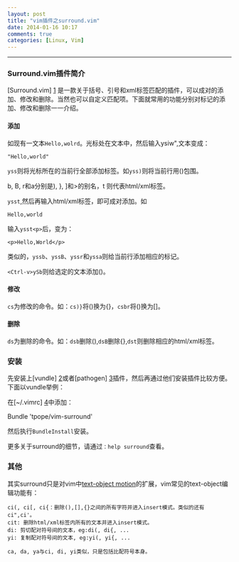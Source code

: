 ```yaml
---
layout: post
title: "vim插件之surround.vim"
date: 2014-01-16 10:17
comments: true
categories: [Linux, Vim]
---
```

---
### Surround.vim插件简介

[Surround.vim] [1] 是一款关于括号、引号和xml标签匹配的插件，可以成对的添加、修改和删除。当然也可以自定义匹配项。下面就常用的功能分别对标记的添加、修改和删除一一介绍。

#### 添加

如现有一文本`Hello,wolrd`。光标处在文本中，然后输入ysiw",文本变成：

```
"Hello,world"
```

`yss`则将光标所在的当前行全部添加标签。如`yss)`则将当前行用()包围。

<!-- more -->

b, B, r和a分别是), }, ]和>的别名，t 则代表html/xml标签。

`ysst`,然后再输入html/xml标签，即可成对添加。如

```
Hello,world
```

输入`ysst<p>`后，变为：

```
<p>Hello,World</p>
```

类似的，`yssb`、`yssB`、`yssr`和`yssa`则给当前行添加相应的标记。

`<Ctrl-v>ySb`则给选定的文本添加()。

#### 修改

`cs`为修改的命令。如：`cs)}`将()换为{}，`csbr`将()换为[]。

#### 删除

`ds`为删除的命令。如：`dsb`删除(),`dsB`删除{},`dst`则删除相应的html/xml标签。

### 安装

先安装上[vundle] [2]或者[pathogen] [3]插件，然后再通过他们安装插件比较方便。下面以vundle举例：

在[~/.vimrc] [4]中添加：

Bundle 'tpope/vim-surround'

然后执行`BundleInstall`安装。

更多关于surround的细节，请通过`：help surround`查看。

### 其他

其实surround只是对vim中[text-object motion][5]的扩展，vim常见的text-object编辑功能有：

```
ci(, ci[, ci{：删除(),[],{}之间的所有字符并进入insert模式。类似的还有ci",ci'。
cit: 删除html/xml标签内所有的文本并进入insert模式。
di: 剪切配对符号间的文本，eg:di(, di{, ...
yi: 复制配对符号间的文本, eg:yi(, yi{, ...

ca, da, ya与ci, di, yi类似，只是包括比配符号本身。
```

[1]: https://github.com/tpope/vim-surround
[2]: https://github.com/gmarik/vundle
[3]: https://github.com/tpope/vim-pathogen
[4]: https://github.com/xautjzd/dotvim
[5]: http://vimdoc.sourceforge.net/htmldoc/motion.html
